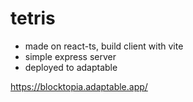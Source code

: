 # tetris

- made on react-ts, build client with vite
- simple express server
- deployed to adaptable

https://blocktopia.adaptable.app/
